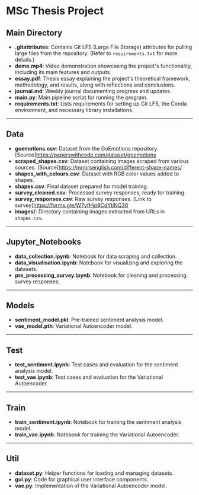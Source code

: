 # MSc Thesis Project

## Main Directory
- **.gitattributes**: Contains Git LFS (Large File Storage) attributes for pulling large files from the repository. (Refer to `requirements.txt` for more details.)
- **demo.mp4**: Video demonstration showcasing the project's functionality, including its main features and outputs.
- **essay.pdf**: Thesis essay explaining the project's theoretical framework, methodology, and results, along with reflections and conclusions.
- **journal.md**: Weekly journal documenting progress and updates.
- **main.py**: Main pipeline script for running the program.
- **requirements.txt**: Lists requirements for setting up Git LFS, the Conda environment, and necessary library installations.

---

## Data
- **goemotions.csv**: Dataset from the GoEmotions repository. [Source]https://paperswithcode.com/dataset/goemotions
- **scraped_shapes.csv**: Dataset containing images scraped from various sources. [Source]https://mrmrsenglish.com/different-shape-names/
- **shapes_with_colours.csv**: Dataset with RGB color values added to shapes.
- **shapes.csv**: Final dataset prepared for model training.
- **survey_cleaned.csv**: Processed survey responses, ready for training.
- **survey_responses.csv**: Raw survey responses. [Link to survey]https://forms.gle/W7vfHjp9CdYtiNQ36
- **images/**: Directory containing images extracted from URLs in `shapes.csv`.

---

## Jupyter_Notebooks
- **data_collection.ipynb**: Notebook for data scraping and collection.
- **data_visualisation.ipynb**: Notebook for visualizing and exploring the datasets.
- **pre_processing_survey.ipynb**: Notebook for cleaning and processing survey responses.

---

## Models
- **sentiment_model.pkl**: Pre-trained sentiment analysis model.
- **vae_model.pth**: Variational Autoencoder model.

---

## Test 
- **test_sentiment.ipynb**: Test cases and evaluation for the sentiment analysis model.
- **test_vae.ipynb**: Test cases and evaluation for the Variational Autoencoder.

---

## Train
- **train_sentiment.ipynb**: Notebook for training the sentiment analysis model.
- **train_vae.ipynb**: Notebook for training the Variational Autoencoder.

---

## Util
- **dataset.py**: Helper functions for loading and managing datasets.
- **gui.py**: Code for graphical user interface components.
- **vae.py**: Implementation of the Variational Autoencoder model.


